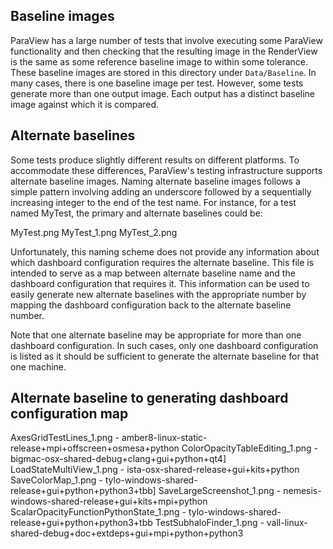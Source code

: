 Baseline images
---------------

ParaView has a large number of tests that involve executing some ParaView
functionality and then checking that the resulting image in the RenderView
is the same as some reference baseline image to within some tolerance. These
baseline images are stored in this directory under `Data/Baseline`. In many
cases, there is one baseline image per test. However, some tests generate more
than one output image. Each output has a distinct baseline image against which
it is compared.

Alternate baselines
-------------------

Some tests produce slightly different results on different platforms.
To accommodate these differences, ParaView's testing infrastructure
supports alternate baseline images. Naming alternate baseline images
follows a simple pattern involving adding an underscore followed by a
sequentially increasing integer to the end of the test name. For instance,
for a test named MyTest, the primary and alternate baselines could be:

MyTest.png
MyTest_1.png
MyTest_2.png

Unfortunately, this naming scheme does not provide any information
about which dashboard configuration requires the alternate
baseline. This file is intended to serve as a map between alternate
baseline name and the dashboard configuration that requires it.  This
information can be used to easily generate new alternate baselines
with the appropriate number by mapping the dashboard configuration
back to the alternate baseline number.

Note that one alternate baseline may be appropriate for more than one
dashboard configuration. In such cases, only one dashboard configuration
is listed as it should be sufficient to generate the alternate baseline
for that one machine.

Alternate baseline to generating dashboard configuration map
------------------------------------------------------------

AxesGridTestLines_1.png  - amber8-linux-static-release+mpi+offscreen+osmesa+python
ColorOpacityTableEditing_1.png - bigmac-osx-shared-debug+clang+gui+python+qt4]
LoadStateMultiView_1.png - ista-osx-shared-release+gui+kits+python
SaveColorMap_1.png - tylo-windows-shared-release+gui+python+python3+tbb]
SaveLargeScreenshot_1.png - nemesis-windows-shared-release+gui+kits+mpi+python
ScalarOpacityFunctionPythonState_1.png - tylo-windows-shared-release+gui+python+python3+tbb
TestSubhaloFinder_1.png  - vall-linux-shared-debug+doc+extdeps+gui+mpi+python+python3
